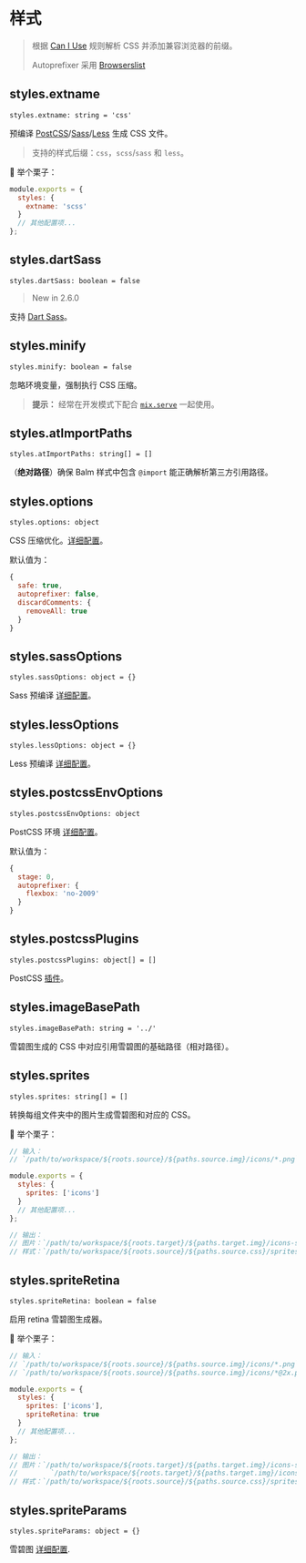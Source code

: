 # 样式

> 根据 [Can I Use](https://caniuse.com/) 规则解析 CSS 并添加兼容浏览器的前缀。
>
> Autoprefixer 采用 [Browserslist](https://github.com/ai/browserslist#queries)

## styles.extname

`styles.extname: string = 'css'`

预编译 [PostCSS](https://postcss.org/)/[Sass](https://sass-lang.com/)/[Less](http://lesscss.org/) 生成 CSS 文件。

> 支持的样式后缀：`css`，`scss`/`sass` 和 `less`。

:chestnut: 举个栗子：

```js
module.exports = {
  styles: {
    extname: 'scss'
  }
  // 其他配置项...
};
```

## styles.dartSass

`styles.dartSass: boolean = false`

> New in 2.6.0

支持 [Dart Sass](https://sass-lang.com/dart-sass)。

## styles.minify

`styles.minify: boolean = false`

忽略环境变量，强制执行 CSS 压缩。

> **提示：** 经常在开发模式下配合 [`mix.serve`](/api/serve) 一起使用。

## styles.atImportPaths

`styles.atImportPaths: string[] = []`

（**绝对路径**）确保 Balm 样式中包含 `@import` 能正确解析第三方引用路径。

## styles.options

`styles.options: object`

CSS 压缩优化。[详细配置](https://cssnano.co/guides/optimisations/)。

默认值为：

```js
{
  safe: true,
  autoprefixer: false,
  discardComments: {
    removeAll: true
  }
}
```

## styles.sassOptions

`styles.sassOptions: object = {}`

Sass 预编译 [详细配置](https://github.com/sass/node-sass#options)。

## styles.lessOptions

`styles.lessOptions: object = {}`

Less 预编译 [详细配置](https://github.com/gulp-community/gulp-less#options)。

## styles.postcssEnvOptions

`styles.postcssEnvOptions: object`

PostCSS 环境 [详细配置](https://github.com/csstools/postcss-preset-env#options)。

默认值为：

```js
{
  stage: 0,
  autoprefixer: {
    flexbox: 'no-2009'
  }
}
```

## styles.postcssPlugins

`styles.postcssPlugins: object[] = []`

PostCSS [插件](https://www.postcss.parts/)。

## styles.imageBasePath

`styles.imageBasePath: string = '../'`

雪碧图生成的 CSS 中对应引用雪碧图的基础路径（相对路径）。

## styles.sprites

`styles.sprites: string[] = []`

转换每组文件夹中的图片生成雪碧图和对应的 CSS。

:chestnut: 举个栗子：

```js
// 输入：
// `/path/to/workspace/${roots.source}/${paths.source.img}/icons/*.png`

module.exports = {
  styles: {
    sprites: ['icons']
  }
  // 其他配置项...
};

// 输出：
// 图片：`/path/to/workspace/${roots.target}/${paths.target.img}/icons-sprites.png`
// 样式：`/path/to/workspace/${roots.source}/${paths.source.css}/sprites/_icons.${styles.extname}`
```

## styles.spriteRetina

`styles.spriteRetina: boolean = false`

启用 retina 雪碧图生成器。

:chestnut: 举个栗子：

```js
// 输入：
// `/path/to/workspace/${roots.source}/${paths.source.img}/icons/*.png`
// `/path/to/workspace/${roots.source}/${paths.source.img}/icons/*@2x.png`

module.exports = {
  styles: {
    sprites: ['icons'],
    spriteRetina: true
  }
  // 其他配置项...
};

// 输出：
// 图片：`/path/to/workspace/${roots.target}/${paths.target.img}/icons-sprites.png`
//        `/path/to/workspace/${roots.target}/${paths.target.img}/icons-sprites@2x.png`
// 样式：`/path/to/workspace/${roots.source}/${paths.source.css}/sprites/_icons.${styles.extname}`
```

## styles.spriteParams

`styles.spriteParams: object = {}`

雪碧图 [详细配置](https://github.com/twolfson/gulp.spritesmith#spritesmithparams).
